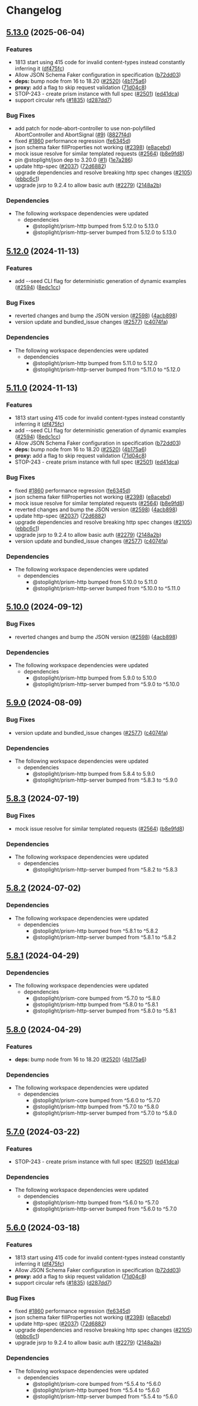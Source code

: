 # Changelog

## [5.13.0](https://github.com/stainless-api/prism/compare/v5.12.0...v5.13.0) (2025-06-04)


### Features

* 1813 start using 415 code for invalid content-types instead constantly inferring it ([df475fc](https://github.com/stainless-api/prism/commit/df475fcb67608428c143b3e6a988d95a1ef1fd3e))
* Allow JSON Schema Faker configuration in specification ([b72dd03](https://github.com/stainless-api/prism/commit/b72dd03e24bea4a7178c824eb0d83c68715f1503))
* **deps:** bump node from 16 to 18.20 ([#2520](https://github.com/stainless-api/prism/issues/2520)) ([4b175a6](https://github.com/stainless-api/prism/commit/4b175a614a7d1f184863d741c8cbec494b37b57f))
* **proxy:** add a flag to skip request validation ([71d04c8](https://github.com/stainless-api/prism/commit/71d04c8e19fef64f1354a17e51cf48a0d8b4bee7))
* STOP-243 - create prism instance with full spec ([#2501](https://github.com/stainless-api/prism/issues/2501)) ([ed41dca](https://github.com/stainless-api/prism/commit/ed41dca89e5ad673f1a0d813b403a44de7e367b2))
* support circular refs ([#1835](https://github.com/stainless-api/prism/issues/1835)) ([d287dd7](https://github.com/stainless-api/prism/commit/d287dd700c2597c0b20214c8340680dd42e20085))


### Bug Fixes

* add patch for node-abort-controller to use non-polyfilled AbortController and AbortSignal ([#9](https://github.com/stainless-api/prism/issues/9)) ([8827f4d](https://github.com/stainless-api/prism/commit/8827f4d3706384b445830b1a45913b2d3123d2db))
* fixed [#1860](https://github.com/stainless-api/prism/issues/1860) performance regression ([fe6345d](https://github.com/stainless-api/prism/commit/fe6345dc8a78dc0a0a30774c0175422c9cc93139))
* json schema faker fillProperties not working ([#2398](https://github.com/stainless-api/prism/issues/2398)) ([e8acebd](https://github.com/stainless-api/prism/commit/e8acebd430dfe3cfc9db7bda3228256153346488))
* mock issue resolve for similar templated requests ([#2564](https://github.com/stainless-api/prism/issues/2564)) ([b8e9fd8](https://github.com/stainless-api/prism/commit/b8e9fd815f0f612664b36704e4200d5473875fbe))
* pin @stoplight/json dep to 3.20.0 ([#1](https://github.com/stainless-api/prism/issues/1)) ([1e7a286](https://github.com/stainless-api/prism/commit/1e7a286ca284aad9d12e0f5784c8e564a23c3e32))
* update http-spec ([#2037](https://github.com/stainless-api/prism/issues/2037)) ([72d6882](https://github.com/stainless-api/prism/commit/72d6882bc39a673e65b1fc10ff88d3581b838dca))
* upgrade dependencies and resolve breaking http spec changes ([#2105](https://github.com/stainless-api/prism/issues/2105)) ([ebbc6c1](https://github.com/stainless-api/prism/commit/ebbc6c1546aced8db0f492dd80651d2459c9bae0))
* upgrade jsrp to 9.2.4 to allow basic auth ([#2279](https://github.com/stainless-api/prism/issues/2279)) ([2148a2b](https://github.com/stainless-api/prism/commit/2148a2bc9c43d2897900ffe5838d7bc76fd8a3d1))


### Dependencies

* The following workspace dependencies were updated
  * dependencies
    * @stoplight/prism-http bumped from 5.12.0 to 5.13.0
    * @stoplight/prism-http-server bumped from 5.12.0 to 5.13.0

## [5.12.0](https://github.com/stoplightio/prism/compare/v5.11.0...v5.12.0) (2024-11-13)


### Features

* add --seed CLI flag for deterministic generation of dynamic examples ([#2594](https://github.com/stoplightio/prism/issues/2594)) ([8edc1cc](https://github.com/stoplightio/prism/commit/8edc1cccd29e07e6f4a20642247189b4a1375cb2))


### Bug Fixes

* reverted changes and bump the JSON version ([#2598](https://github.com/stoplightio/prism/issues/2598)) ([4acb898](https://github.com/stoplightio/prism/commit/4acb8980b31c3902ff01cabef06a4fb6f9a6cd48))
* version update and bundled_issue changes ([#2577](https://github.com/stoplightio/prism/issues/2577)) ([c4074fa](https://github.com/stoplightio/prism/commit/c4074fa24438079e659061ee32d08464a688c17c))


### Dependencies

* The following workspace dependencies were updated
  * dependencies
    * @stoplight/prism-http bumped from 5.11.0 to 5.12.0
    * @stoplight/prism-http-server bumped from ^5.11.0 to ^5.12.0

## [5.11.0](https://github.com/stoplightio/prism/compare/v5.10.0...v5.11.0) (2024-11-13)


### Features

* 1813 start using 415 code for invalid content-types instead constantly inferring it ([df475fc](https://github.com/stoplightio/prism/commit/df475fcb67608428c143b3e6a988d95a1ef1fd3e))
* add --seed CLI flag for deterministic generation of dynamic examples ([#2594](https://github.com/stoplightio/prism/issues/2594)) ([8edc1cc](https://github.com/stoplightio/prism/commit/8edc1cccd29e07e6f4a20642247189b4a1375cb2))
* Allow JSON Schema Faker configuration in specification ([b72dd03](https://github.com/stoplightio/prism/commit/b72dd03e24bea4a7178c824eb0d83c68715f1503))
* **deps:** bump node from 16 to 18.20 ([#2520](https://github.com/stoplightio/prism/issues/2520)) ([4b175a6](https://github.com/stoplightio/prism/commit/4b175a614a7d1f184863d741c8cbec494b37b57f))
* **proxy:** add a flag to skip request validation ([71d04c8](https://github.com/stoplightio/prism/commit/71d04c8e19fef64f1354a17e51cf48a0d8b4bee7))
* STOP-243 - create prism instance with full spec ([#2501](https://github.com/stoplightio/prism/issues/2501)) ([ed41dca](https://github.com/stoplightio/prism/commit/ed41dca89e5ad673f1a0d813b403a44de7e367b2))


### Bug Fixes

* fixed [#1860](https://github.com/stoplightio/prism/issues/1860) performance regression ([fe6345d](https://github.com/stoplightio/prism/commit/fe6345dc8a78dc0a0a30774c0175422c9cc93139))
* json schema faker fillProperties not working ([#2398](https://github.com/stoplightio/prism/issues/2398)) ([e8acebd](https://github.com/stoplightio/prism/commit/e8acebd430dfe3cfc9db7bda3228256153346488))
* mock issue resolve for similar templated requests ([#2564](https://github.com/stoplightio/prism/issues/2564)) ([b8e9fd8](https://github.com/stoplightio/prism/commit/b8e9fd815f0f612664b36704e4200d5473875fbe))
* reverted changes and bump the JSON version ([#2598](https://github.com/stoplightio/prism/issues/2598)) ([4acb898](https://github.com/stoplightio/prism/commit/4acb8980b31c3902ff01cabef06a4fb6f9a6cd48))
* update http-spec ([#2037](https://github.com/stoplightio/prism/issues/2037)) ([72d6882](https://github.com/stoplightio/prism/commit/72d6882bc39a673e65b1fc10ff88d3581b838dca))
* upgrade dependencies and resolve breaking http spec changes ([#2105](https://github.com/stoplightio/prism/issues/2105)) ([ebbc6c1](https://github.com/stoplightio/prism/commit/ebbc6c1546aced8db0f492dd80651d2459c9bae0))
* upgrade jsrp to 9.2.4 to allow basic auth ([#2279](https://github.com/stoplightio/prism/issues/2279)) ([2148a2b](https://github.com/stoplightio/prism/commit/2148a2bc9c43d2897900ffe5838d7bc76fd8a3d1))
* version update and bundled_issue changes ([#2577](https://github.com/stoplightio/prism/issues/2577)) ([c4074fa](https://github.com/stoplightio/prism/commit/c4074fa24438079e659061ee32d08464a688c17c))


### Dependencies

* The following workspace dependencies were updated
  * dependencies
    * @stoplight/prism-http bumped from 5.10.0 to 5.11.0
    * @stoplight/prism-http-server bumped from ^5.10.0 to ^5.11.0

## [5.10.0](https://github.com/stoplightio/prism/compare/v5.9.0...v5.10.0) (2024-09-12)

### Bug Fixes

* reverted changes and bump the JSON version ([#2598](https://github.com/stoplightio/prism/issues/2598)) ([4acb898](https://github.com/stoplightio/prism/commit/4acb8980b31c3902ff01cabef06a4fb6f9a6cd48))

### Dependencies

* The following workspace dependencies were updated
  * dependencies
    * @stoplight/prism-http bumped from 5.9.0 to 5.10.0
    * @stoplight/prism-http-server bumped from ^5.9.0 to ^5.10.0

## [5.9.0](https://github.com/stoplightio/prism/compare/v5.8.3...v5.9.0) (2024-08-09)

### Bug Fixes

* version update and bundled_issue changes ([#2577](https://github.com/stoplightio/prism/issues/2577)) ([c4074fa](https://github.com/stoplightio/prism/commit/c4074fa24438079e659061ee32d08464a688c17c))

### Dependencies

* The following workspace dependencies were updated
  * dependencies
    * @stoplight/prism-http bumped from 5.8.4 to 5.9.0
    * @stoplight/prism-http-server bumped from ^5.8.3 to ^5.9.0

## [5.8.3](https://github.com/stoplightio/prism/compare/v5.8.2...v5.8.3) (2024-07-19)


### Bug Fixes

* mock issue resolve for similar templated requests ([#2564](https://github.com/stoplightio/prism/issues/2564)) ([b8e9fd8](https://github.com/stoplightio/prism/commit/b8e9fd815f0f612664b36704e4200d5473875fbe))


### Dependencies

* The following workspace dependencies were updated
  * dependencies
    * @stoplight/prism-http-server bumped from ^5.8.2 to ^5.8.3

## [5.8.2](https://github.com/stoplightio/prism/compare/v5.8.1...v5.8.2) (2024-07-02)


### Dependencies

* The following workspace dependencies were updated
  * dependencies
    * @stoplight/prism-http bumped from ^5.8.1 to ^5.8.2
    * @stoplight/prism-http-server bumped from ^5.8.1 to ^5.8.2

## [5.8.1](https://github.com/stoplightio/prism/compare/v5.8.0...v5.8.1) (2024-04-29)


### Dependencies

* The following workspace dependencies were updated
  * dependencies
    * @stoplight/prism-core bumped from ^5.7.0 to ^5.8.0
    * @stoplight/prism-http bumped from ^5.8.0 to ^5.8.1
    * @stoplight/prism-http-server bumped from ^5.8.0 to ^5.8.1

## [5.8.0](https://github.com/stoplightio/prism/compare/v5.7.0...v5.8.0) (2024-04-29)


### Features

* **deps:** bump node from 16 to 18.20 ([#2520](https://github.com/stoplightio/prism/issues/2520)) ([4b175a6](https://github.com/stoplightio/prism/commit/4b175a614a7d1f184863d741c8cbec494b37b57f))


### Dependencies

* The following workspace dependencies were updated
  * dependencies
    * @stoplight/prism-core bumped from ^5.6.0 to ^5.7.0
    * @stoplight/prism-http bumped from ^5.7.0 to ^5.8.0
    * @stoplight/prism-http-server bumped from ^5.7.0 to ^5.8.0

## [5.7.0](https://github.com/stoplightio/prism/compare/v5.6.0...v5.7.0) (2024-03-22)


### Features

* STOP-243 - create prism instance with full spec ([#2501](https://github.com/stoplightio/prism/issues/2501)) ([ed41dca](https://github.com/stoplightio/prism/commit/ed41dca89e5ad673f1a0d813b403a44de7e367b2))


### Dependencies

* The following workspace dependencies were updated
  * dependencies
    * @stoplight/prism-http bumped from ^5.6.0 to ^5.7.0
    * @stoplight/prism-http-server bumped from ^5.6.0 to ^5.7.0

## [5.6.0](https://github.com/stoplightio/prism/compare/v5.5.4...v5.6.0) (2024-03-18)


### Features

* 1813 start using 415 code for invalid content-types instead constantly inferring it ([df475fc](https://github.com/stoplightio/prism/commit/df475fcb67608428c143b3e6a988d95a1ef1fd3e))
* Allow JSON Schema Faker configuration in specification ([b72dd03](https://github.com/stoplightio/prism/commit/b72dd03e24bea4a7178c824eb0d83c68715f1503))
* **proxy:** add a flag to skip request validation ([71d04c8](https://github.com/stoplightio/prism/commit/71d04c8e19fef64f1354a17e51cf48a0d8b4bee7))
* support circular refs ([#1835](https://github.com/stoplightio/prism/issues/1835)) ([d287dd7](https://github.com/stoplightio/prism/commit/d287dd700c2597c0b20214c8340680dd42e20085))


### Bug Fixes

* fixed [#1860](https://github.com/stoplightio/prism/issues/1860) performance regression ([fe6345d](https://github.com/stoplightio/prism/commit/fe6345dc8a78dc0a0a30774c0175422c9cc93139))
* json schema faker fillProperties not working ([#2398](https://github.com/stoplightio/prism/issues/2398)) ([e8acebd](https://github.com/stoplightio/prism/commit/e8acebd430dfe3cfc9db7bda3228256153346488))
* update http-spec ([#2037](https://github.com/stoplightio/prism/issues/2037)) ([72d6882](https://github.com/stoplightio/prism/commit/72d6882bc39a673e65b1fc10ff88d3581b838dca))
* upgrade dependencies and resolve breaking http spec changes ([#2105](https://github.com/stoplightio/prism/issues/2105)) ([ebbc6c1](https://github.com/stoplightio/prism/commit/ebbc6c1546aced8db0f492dd80651d2459c9bae0))
* upgrade jsrp to 9.2.4 to allow basic auth ([#2279](https://github.com/stoplightio/prism/issues/2279)) ([2148a2b](https://github.com/stoplightio/prism/commit/2148a2bc9c43d2897900ffe5838d7bc76fd8a3d1))


### Dependencies

* The following workspace dependencies were updated
  * dependencies
    * @stoplight/prism-core bumped from ^5.5.4 to ^5.6.0
    * @stoplight/prism-http bumped from ^5.5.4 to ^5.6.0
    * @stoplight/prism-http-server bumped from ^5.5.4 to ^5.6.0
